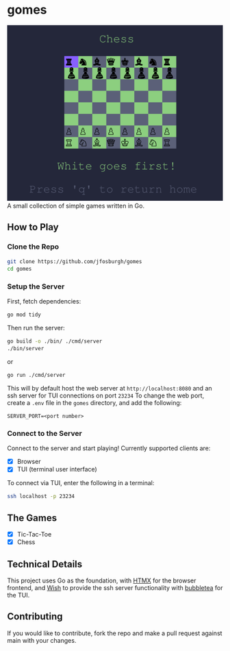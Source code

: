 # gomes
![banner](./assets/banner.png)
A small collection of simple games written in Go.
## How to Play
### Clone the Repo
```bash
git clone https://github.com/jfosburgh/gomes
cd gomes
```
### Setup the Server
First, fetch dependencies:
```bash
go mod tidy
```
Then run the server:
```bash
go build -o ./bin/ ./cmd/server
./bin/server
```
or
```bash
go run ./cmd/server
```
This will by default host the web server at `http://localhost:8080` and an ssh server for TUI connections on port `23234`
To change the web port, create a `.env` file in the `gomes` directory, and add the following:
```
SERVER_PORT=<port number>
```
### Connect to the Server
Connect to the server and start playing!
Currently supported clients are:
- [x] Browser 
- [x] TUI (terminal user interface)

To connect via TUI, enter the following in a terminal:
```bash
ssh localhost -p 23234
```
## The Games
- [x] Tic-Tac-Toe
- [x] Chess
## Technical Details
This project uses Go as the foundation, with [HTMX](https://htmx.org/) for the browser frontend, and [Wish](https://github.com/charmbracelet/wish) to provide the ssh server functionality with [bubbletea](https://github.com/charmbracelet/bubbletea) for the TUI.

## Contributing
If you would like to contribute, fork the repo and make a pull request against main with your changes.

